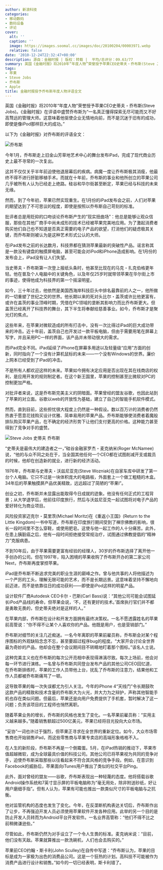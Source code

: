 ```yaml
---
author: 新浪科技
categories:
- 移动数码
- 数码设备
- 评论
cover:
  alt: ''
  caption: ''
  image: https://images.soomal.cc/images/doc/20100204/00003971.webp
  relative: false
date: '2010-12-24T22:32:47+08:00'
description: 源自：金融时报 | 版权：转载 |  平均/总评分：09.63/77
summary: 英国《金融时报》将2010年“年度人物”荣誉授予苹果CEO史蒂夫・乔布斯(Steve Jobs)。《金融时报》在评语中盛赞乔布斯为“一名真正懂得探索无尽可能而又不好高骛远的管理大师。这意味着他驱使企业无情地向前，而不是沉迷于旧有的成功，即使是像iPod那样巨大的成功。”以下为《金融时报》对乔布斯的评语全文
tags:
- 苹果
- Steve Jobs
- 乔布斯
- Apple
title: 金融时报授予乔布斯年度人物评语全文
---
```


英国《金融时报》将2010年“年度人物”荣誉授予苹果CEO史蒂夫・乔布斯(Steve Jobs)。《金融时报》在评语中盛赞乔布斯为“一名真正懂得探索无尽可能而又不好高骛远的管理大师。这意味着他驱使企业无情地向前，而不是沉迷于旧有的成功，即使是像iPod那样巨大的成功。”



以下为《金融时报》对乔布斯的评语全文：



![乔布斯](https://images.soomal.cc/images/doc/20100204/00003971.webp)



今年1月，乔布斯走上旧金山芳草地艺术中心的舞台发布iPad，完成了现代商业历史上最不寻常的一次复出。



这并不仅仅关乎半年前迫使他退居幕后的疾病。病魔一度让乔布斯极其消瘦，他最终不得不进行肝脏移植手术。而就在十年前，乔布斯的事业和他所创立的苹果公司几乎被所有人认为已经走上绝路。硅谷和华尔街甚至断定，苹果已经与科技的未来无缘。



然而，到了今年初，苹果已然实现重生。在1月份的iPad发布会之前，人们对苹果的期望达到了不可思议的程度，即使是按照以乔布斯自己苛刻的标准。



批评者总是用贬抑的口吻谈论乔布斯产生的“现实扭曲场”：他总是能够让观众信服，那些在其他厂商手中尚未成形的技术已经被苹果完美地应用。为了激起消费者购买他们自己也不知道是否真正需要的电子产品的欲望，打消他们的疑虑极其关键，而乔布斯则被认为是这种艺术形式公认的大师。



在iPad发布之前的长达数月，科技界都在猜测苹果最新的突破性产品。谣言称其是一款没有键盘的触摸屏电脑，甚至可能会对iPod和iPhone造成影响。在1月份的发布会上，iPad没有让人们失望。



当史蒂夫・乔布斯第一次登上报纸头条时，他甚至比现在的马克・扎克伯格更年轻。他在普及个人电脑中的关键角色，以及年仅25岁时就带领苹果在华尔街上市的事迹，使得他成为科技界的第一个摇滚明星。



如今，三十年过去，他依然是美国西海岸科技巨头中排名最靠前的人之一，他所做的一切重塑了世纪之交的世界。他长期以来的死对头比尔・盖茨或许比他更富有，或许在盖茨的事业顶峰时期，凭借在PC领域的垄断其影响力而比乔布斯更大。但盖茨已经离开了科技界的舞台，其下半生将奉献给慈善事业。如今，乔布斯才是聚光灯的焦点。



这些年来，在苹果对微软造成的所有打击中，没有一次比得过iPad的巨大成功带来的冲击。近十年前，盖茨自己也开发过一款平板电脑，但由于需要用笔在屏幕上写字，并且采用PC一样的界面，该产品并未带动很大的需求。



而iPad完全不同。iPad延续了iPhone在屏幕多用途以及轻量级“应用”方面的创新，同时指向了一个没有计算机鼠标的未来――一个没有Windows的世界。廉价上网本已经受到了iPad的冲击。



不是所有人都欢迎这样的未来。苹果如今拥有决定应用是否出现在其在线商店的权利，是应用开发的规则制定者。在这个新王国里，苹果的控制甚至比微软对PC的控制更加严格。



对批评者来说，这是乔布斯完美主义的阴暗面。苹果曾经的盟友谷歌，也因此站到了苹果的对立面。谷歌以web的开放性为基础，建立了自己的智能手机软件模式。



然而，直到目前，这些担忧很大程度上仍然是一种假设。数以百万计的消费者仍然热衷于愿意花钱购买设计优雅、简单易用的苹果产品。乔布斯能够使消费者着魔般排队购买苹果产品，在不确定的经济形势下让他们支付更高的价格。这种能力甚至得到了竞争对手的盛赞。



![Steve Jobs 史蒂夫 乔布斯](https://images.soomal.cc/images/doc/20100611/00006011.webp)



“史蒂夫是最伟大的建造者之一，”硅谷金融家罗杰・麦克纳米(Roger McNamee)说，“他的与众不同之处在于，当全国其他任何一个CEO都在试图削减开支或裁员的时候，他却在创造新的就业，进行新的经济活动。



1976年，乔布斯与史蒂夫・沃兹尼亚克(Steve Wozniak)在自家车库中研发了第一台个人电脑。它只不过是一块体积庞大的电路板，外面套上一个做工粗糙的木盒。34年后的苹果触摸屏产品优美精致，远远超过了简陋的“苹果I”。



创业之初，乔布斯并未显露出能取得今日成就的迹象。他没有任何正式的工程背景；从大学退学后，他前往印度旅行，然后与沃兹尼亚克一起试图将对电子产品的爱好转化为商业项目。



风险投资家迈克尔・莫里茨(Michael Moritz)在《重返小王国》(Return to the Little Kingdom)一书中写道，乔布斯在印度旅行期间受到了禅宗佛教的影响，很长一段时间里不怎么穿鞋，或使用肥皂。这使与他一起工作的人十分痛苦。此外，在患上胰脏癌之后，他有一段时间拒绝接受常规治疗，试图通过佛教提倡的“精神力”克服病患。



不到10年后，由于苹果需要更富有经验的经理人，30岁的乔布斯选择了离开他一手创办的公司。但在1997年，陷入困境的苹果收购了乔布斯开办的第二家公司Next，乔布斯再度掌控苹果。



iPad是乔布斯不断追求完美的职业生涯的巅峰之作。曾与他共事的人将他描述为一个严厉的工头，理解无限可能的艺术，而不是长期远景。这意味着坚持不懈地向前迈进，而不是依靠往日的成功获利――即使是iPod这样的明星产品。



设计软件厂商Autodesk CEO卡尔・巴斯(Carl Bass)说：“其他公司可能会试图延长iPod产品线的寿命，但苹果会说，‘不，还有更好的技术。’首席执行官们并不都是勇敢无畏的，但史蒂夫绝对是这样的人。”



在苹果内部，乔布斯在设计和开发方面拥有最终决策权。一名不愿透露姓名的苹果前高管说：“你不得不让某个人喜欢你的产品。他既是用户，也是营销部门。”



乔布斯对细节的关注几近痴迷。一名今年离职的苹果前雇员称，乔布斯会对某个程序图标的外观缺陷念念不忘，甚至要超过程序bug的程度。“大家开会讨论全世界最为奇妙的产品，他却会在整个会议期间目不转睛地盯着那个图标。”该名人士说。



这种完美主义也在乔布斯的每次公开亮相中表现得淋漓尽致。每次上场前，他会对每一环节进行演练。一名曾与乔布斯共同登台发布产品的其他公司CEO回忆道，在乔布斯排练时，苹果的工作人员带他上台，扰乱了乔布斯的注意力，结果他和工作人员都被乔布斯痛骂了一顿。



这导致苹果的每一次失误都尤为引人关注。今年的iPhone 4“天线门”令长期鼓吹这款产品的精致和技术含量的乔布斯大为火光，并大力为之辩护，声称其他智能手机也存在类似问题。但最后，苹果还是向用户免费提供了手机套，暂时解决了这一问题；负责该项目的工程师也悄然离职。



随着苹果业务的增长，乔布斯的风格也发生了变化。一名苹果前雇员称：“实用主义越来越多。”随着销售额超过500亿美元，苹果已经将目光投向大众市场。



“妥协”一词也许过于强烈，但苹果正寻求在全世界的重新定位。如今，大众市场零售商也开始销售iPad，而这些零售商与苹果专卖店的高端形象格格不入。



在人生的新阶段，乔布斯不再是一个倒霉蛋。5月，在iPad热销的推动下，苹果市值超越微软，成为全球最具价值的科技公司。其他公司已将苹果视为共同的竞争对手，迫使乔布斯采取那些以往看起来不符合其风格的竞争手段。例如，在意识到Facebook的威胁后，苹果面向iTunes用户推出了类似的社交平台Ping。



此外，面对曾经的盟友――谷歌，乔布斯表现出一种轻蔑的态度。他将搭载谷歌Android操作系统和7英寸显示屏的平板电脑称为“毫无用处，除非附送砂纸，好让用户磨细手指”。但有人认为，苹果有可能也推出一款类似尺寸的平板电脑与之抗衡。



他对监管机构的态度也发生了变化。今年，在反垄断机构表达关切后，乔布斯作出了让步，不再强迫开发人员必须使用苹果软件开发各种应用。此举的另一个目的是防止开发人员转而为Android平台开发软件。一名业界高管称：“他们不得不比之前稍微谦逊些。”



尽管如此，乔布斯仍然为对手设立了一个令人生畏的标准。麦克纳米说：“目前，他们没有天敌。苹果就算推出一款洗碗机，人们也会去购买的。”



苹果前CEO约翰・斯卡利(John Sculley)在自传中写道：“乔布斯认为，苹果的目标是成为一家极为出色的消费品公司。这是一个狂热的计划。高科技不可能被作为消费产品进行设计和销售。”如今的一切已经表明，斯卡利错了。